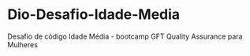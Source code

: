 # Dio-Desafio-Idade-Media
Desafio de código Idade Média - bootcamp GFT Quality Assurance para Mulheres
